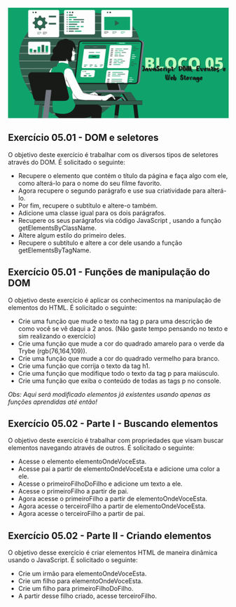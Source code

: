 ![](../bannerdosblocos/trybe-exercicios-bloco05.png)

## Exercício 05.01 - DOM e seletores

O objetivo deste exercício é trabalhar com os diversos tipos de seletores através do DOM. É solicitado o seguinte:

* Recupere o elemento que contém o título da página e faça algo com ele, como alterá-lo para o nome do seu filme favorito.
* Agora recupere o segundo parágrafo e use sua criatividade para alterá-lo.
* Por fim, recupere o subtítulo e altere-o também.
* Adicione uma classe igual para os dois parágrafos.
* Recupere os seus parágrafos via código JavaScript , usando a função getElementsByClassName.
* Altere algum estilo do primeiro deles.
* Recupere o subtítulo e altere a cor dele usando a função getElementsByTagName.


## Exercício 05.01 - Funções de manipulação do DOM

O objetivo deste exercício é aplicar os conhecimentos na manipulação de elementos do HTML. É solicitado o seguinte: 

* Crie uma função que mude o texto na tag p para uma descrição de como você se vê daqui a 2 anos. (Não gaste tempo pensando no texto e sim realizando o exercício)
* Crie uma função que mude a cor do quadrado amarelo para o verde da Trybe (rgb(76,164,109)).
* Crie uma função que mude a cor do quadrado vermelho para branco.
* Crie uma função que corrija o texto da tag h1.
*  Crie uma função que modifique todo o texto da tag p para maiúsculo.
* Crie uma função que exiba o conteúdo de todas as tags p no console.

_Obs: Aqui será modificado elementos já existentes usando apenas as funções aprendidas até então!_

## Exercício 05.02 - Parte I - Buscando elementos

O objetivo deste exercício é trabalhar com propriedades que visam buscar elementos navegando através de outros. É solicitado o seguinte:

* Acesse o elemento elementoOndeVoceEsta.
* Acesse pai a partir de elementoOndeVoceEsta e adicione uma color a ele.
* Acesse o primeiroFilhoDoFilho e adicione um texto a ele. 
* Acesse o primeiroFilho a partir de pai.
* Agora acesse o primeiroFilho a partir de elementoOndeVoceEsta.
* Agora acesse o terceiroFilho a partir de elementoOndeVoceEsta.
* Agora acesse o terceiroFilho a partir de pai.


## Exercício 05.02 - Parte II - Criando elementos

O objetivo desse exercício é criar elementos HTML de maneira dinâmica usando o JavaScript. É solicitado o seguinte:

* Crie um irmão para elementoOndeVoceEsta.
* Crie um filho para elementoOndeVoceEsta.
* Crie um filho para primeiroFilhoDoFilho.
* A partir desse filho criado, acesse terceiroFilho.
